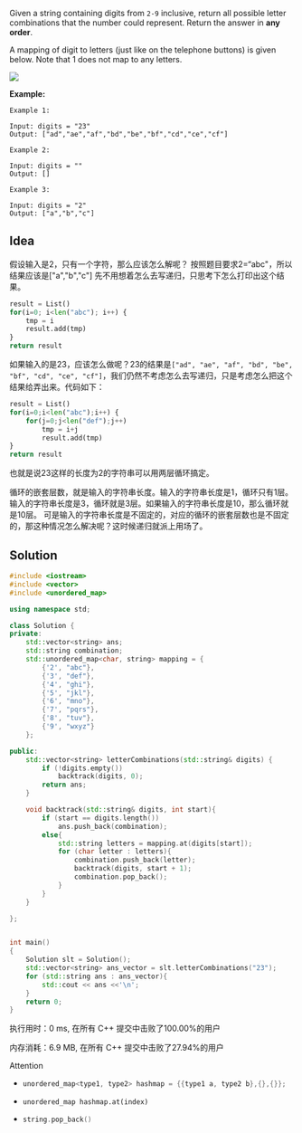 Given a string containing digits from `2-9` inclusive, return all possible letter combinations that the number could represent. Return the answer in **any order**.

A mapping of digit to letters (just like on the telephone buttons) is given below. Note that 1 does not map to any letters.

![](https://upload.wikimedia.org/wikipedia/commons/thumb/7/73/Telephone-keypad2.svg/200px-Telephone-keypad2.svg.png)



**Example:**
```
Example 1:

Input: digits = "23"
Output: ["ad","ae","af","bd","be","bf","cd","ce","cf"]

Example 2:

Input: digits = ""
Output: []

Example 3:

Input: digits = "2"
Output: ["a","b","c"]
```

## Idea

假设输入是2，只有一个字符，那么应该怎么解呢？
按照题目要求2=“abc"，所以结果应该是["a","b","c"]
先不用想着怎么去写递归，只思考下怎么打印出这个结果。

```python
result = List()
for(i=0; i<len("abc"); i++) {
    tmp = i
    result.add(tmp)
}
return result
```

如果输入的是23，应该怎么做呢？23的结果是`["ad", "ae", "af", "bd", "be", "bf", "cd", "ce", "cf"]`，我们仍然不考虑怎么去写递归，只是考虑怎么把这个结果给弄出来。代码如下：

```python
result = List()
for(i=0;i<len("abc");i++) {
    for(j=0;j<len("def");j++)
        tmp = i+j
        result.add(tmp)
}
return result
```


也就是说23这样的长度为2的字符串可以用两层循环搞定。

循环的嵌套层数，就是输入的字符串长度。输入的字符串长度是1，循环只有1层。
输入的字符串长度是3，循环就是3层。如果输入的字符串长度是10，那么循环就是10层。
可是输入的字符串长度是不固定的，对应的循环的嵌套层数也是不固定的，那这种情况怎么解决呢？这时候递归就派上用场了。

## Solution

```c++
#include <iostream>
#include <vector>
#include <unordered_map>

using namespace std;

class Solution {
private:
    std::vector<string> ans;
    std::string combination;
    std::unordered_map<char, string> mapping = {
        {'2', "abc"},
        {'3', "def"},
        {'4', "ghi"},
        {'5', "jkl"},
        {'6', "mno"},
        {'7', "pqrs"},
        {'8', "tuv"},
        {'9', "wxyz"}
    };

public:
    std::vector<string> letterCombinations(std::string& digits) {
        if (!digits.empty())
        	backtrack(digits, 0);
        return ans;
    }

    void backtrack(std::string& digits, int start){
        if (start == digits.length())
            ans.push_back(combination);
        else{
            std::string letters = mapping.at(digits[start]);
            for (char letter : letters){
                combination.push_back(letter);
                backtrack(digits, start + 1);
                combination.pop_back();
            }
        }
    }

};


int main()
{
    Solution slt = Solution();
    std::vector<string> ans_vector = slt.letterCombinations("23");
    for (std::string ans : ans_vector){
        std::cout << ans <<'\n';
    }
    return 0;
}

```

执行用时：0 ms, 在所有 C++ 提交中击败了100.00%的用户

内存消耗：6.9 MB, 在所有 C++ 提交中击败了27.94%的用户

Attention

- ```c++
  unordered_map<type1, type2> hashmap = {{type1 a, type2 b},{},{}};
  ```

- ```
  unordered_map hashmap.at(index)
  ```

- ```c++
  string.pop_back()
  ```

